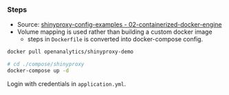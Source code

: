### Steps

- Source: [shinyproxy-config-examples - 02-containerized-docker-engine](https://github.com/openanalytics/shinyproxy-config-examples/tree/master/02-containerized-docker-engine)
- Volume mapping is used rather than building a custom docker image
    * steps in `Dockerfile` is converted into docker-compose config.

```bash
docker pull openanalytics/shinyproxy-demo

# cd ./compose/shinyproxy
docker-compose up -d
```

Login with credentials in `application.yml`.